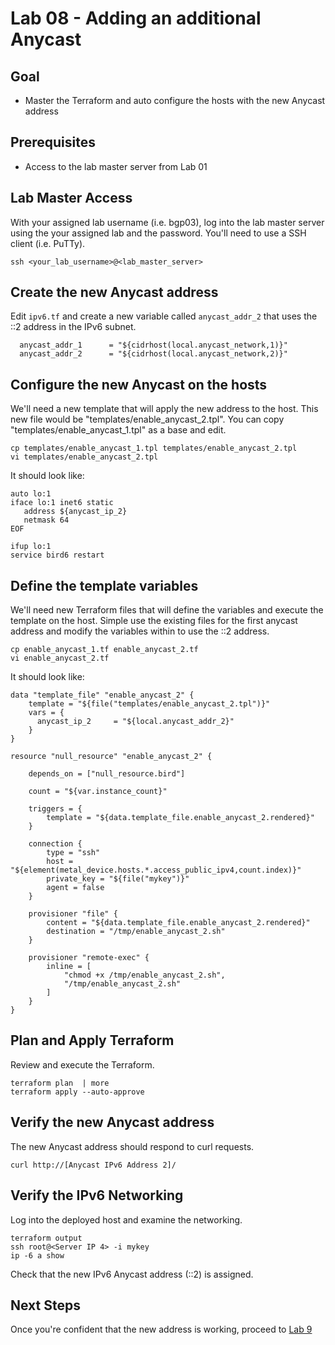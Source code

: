 # Lab 08 - Adding an additional Anycast

## Goal

* Master the Terraform and auto configure the hosts with the new Anycast address

## Prerequisites

* Access to the lab master server from Lab 01

## Lab Master Access

With your assigned lab username (i.e. bgp03), log into the lab master server using the your assigned lab and the password. You'll need to use a SSH client (i.e. PuTTy).

```
ssh <your_lab_username>@<lab_master_server>
```

## Create the new Anycast address

Edit ```ipv6.tf``` and create a new variable called ```anycast_addr_2``` that uses the ::2 address in the IPv6 subnet.

```
  anycast_addr_1      = "${cidrhost(local.anycast_network,1)}"
  anycast_addr_2      = "${cidrhost(local.anycast_network,2)}"
```

## Configure the new Anycast on the hosts

We'll need a new template that will apply the new address to the host. This new file would be "templates/enable_anycast_2.tpl". You can copy "templates/enable_anycast_1.tpl" as a base and edit.

```
cp templates/enable_anycast_1.tpl templates/enable_anycast_2.tpl
vi templates/enable_anycast_2.tpl
```

It should look like:

```
auto lo:1
iface lo:1 inet6 static
   address ${anycast_ip_2}
   netmask 64
EOF

ifup lo:1
service bird6 restart
```

## Define the template variables

We'll need new Terraform files that will define the variables and execute the template on the host. Simple use the existing files for the first anycast address and modify the variables within to use the ::2 address.

```
cp enable_anycast_1.tf enable_anycast_2.tf
vi enable_anycast_2.tf
```

It should look like:

```
data "template_file" "enable_anycast_2" {
    template = "${file("templates/enable_anycast_2.tpl")}"
    vars = {
      anycast_ip_2     = "${local.anycast_addr_2}"
    }
}

resource "null_resource" "enable_anycast_2" {

    depends_on = ["null_resource.bird"]

    count = "${var.instance_count}"

    triggers = {
        template = "${data.template_file.enable_anycast_2.rendered}"
    }

    connection {
        type = "ssh"
        host = "${element(metal_device.hosts.*.access_public_ipv4,count.index)}"
        private_key = "${file("mykey")}"
        agent = false
    }

    provisioner "file" {
        content = "${data.template_file.enable_anycast_2.rendered}"
        destination = "/tmp/enable_anycast_2.sh"
    }

    provisioner "remote-exec" {
        inline = [
            "chmod +x /tmp/enable_anycast_2.sh",
            "/tmp/enable_anycast_2.sh"
        ]
    }
}
```

## Plan and Apply Terraform

Review and execute the Terraform.

```
terraform plan  | more
terraform apply --auto-approve
```

## Verify the new Anycast address

The new Anycast address should respond to curl requests.

```
curl http://[Anycast IPv6 Address 2]/
```

## Verify the IPv6 Networking

Log into the deployed host and examine the networking.

```
terraform output
ssh root@<Server IP 4> -i mykey
ip -6 a show
```

Check that the new IPv6 Anycast address (::2) is assigned.

## Next Steps

Once you're confident that the new address is working, proceed to [Lab 9](Lab09.md)
